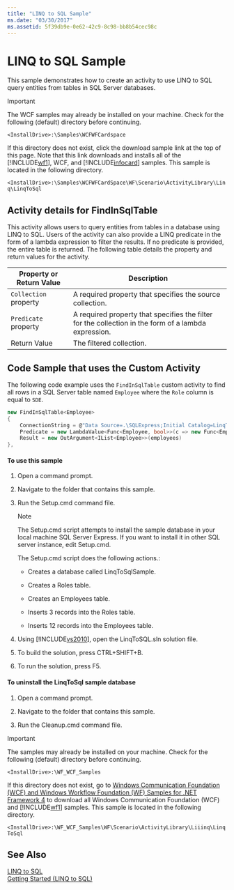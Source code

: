 ```yaml
---
title: "LINQ to SQL Sample"
ms.date: "03/30/2017"
ms.assetid: 5f39db9e-0e62-42c9-8c98-bb8b54cec98c
---
```

# LINQ to SQL Sample
This sample demonstrates how to create an activity to use LINQ to SQL query entities from tables in SQL Server databases.  

> [!IMPORTANT]
>  The WCF samples may already be installed on your machine. Check for the following (default) directory before continuing.  
> 
>  `<InstallDrive>:\Samples\WCFWFCardspace`  
> 
>  If this directory does not exist, click the download sample link at the top of this page. Note that this link downloads and installs all of the [!INCLUDE[wf1](../../../../includes/wf1-md.md)], WCF, and [!INCLUDE[infocard](../../../../includes/infocard-md.md)] samples. This sample is located in the following directory.  
> 
>  `<InstallDrive>:\Samples\WCFWFCardSpace\WF\Scenario\ActivityLibrary\Linq\LinqToSql`  

## Activity details for FindInSqlTable  
 This activity allows users to query entities from tables in a database using LINQ to SQL. Users of the activity can also provide a LINQ predicate in the form of a lambda expression to filter the results. If no predicate is provided, the entire table is returned. The following table details the property and return values for the activity.  


|Property or Return Value|Description|  
|------------------------------|-----------------|  
|`Collection` property|A required property that specifies the source collection.|  
|`Predicate` property|A required property that specifies the filter for the collection in the form of a lambda expression.|  
|Return Value|The filtered collection.|  

## Code Sample that uses the Custom Activity  
 The following code example uses the `FindInSqlTable` custom activity to find all rows in a SQL Server table named `Employee` where the `Role` column is equal to `SDE`.  

```csharp  
new FindInSqlTable<Employee>   
{  
    ConnectionString = @"Data Source=.\SQLExpress;Initial Catalog=LinqToSqlSample;Integrated Security=True",                          
    Predicate = new LambdaValue<Func<Employee, bool>>(c => new Func<Employee, bool>(emp => emp.Role.Equals("SDE"))),  
    Result = new OutArgument<IList<Employee>>(employees)  
},  
```  

#### To use this sample  

1. Open a command prompt.  

2. Navigate to the folder that contains this sample.  

3. Run the Setup.cmd command file.  

   > [!NOTE]
   >  The Setup.cmd script attempts to install the sample database in your local machine SQL Server Express. If you want to install it in other SQL server instance, edit Setup.cmd.  

    The Setup.cmd script does the following actions.:  

   - Creates a database called LinqToSqlSample.  

   - Creates a Roles table.  

   - Creates an Employees table.  

   - Inserts 3 records into the Roles table.  

   - Inserts 12 records into the Employees table.  

4. Using [!INCLUDE[vs2010](../../../../includes/vs2010-md.md)], open the LinqToSQL.sln solution file.  

5. To build the solution, press CTRL+SHIFT+B.  

6. To run the solution, press F5.  

#### To uninstall the LinqToSql sample database  

1. Open a command prompt.  

2. Navigate to the folder that contains this sample.  

3. Run the Cleanup.cmd command file.  

> [!IMPORTANT]
>  The samples may already be installed on your machine. Check for the following (default) directory before continuing.  
> 
>  `<InstallDrive>:\WF_WCF_Samples`  
> 
>  If this directory does not exist, go to [Windows Communication Foundation (WCF) and Windows Workflow Foundation (WF) Samples for .NET Framework 4](http://go.microsoft.com/fwlink/?LinkId=150780) to download all Windows Communication Foundation (WCF) and [!INCLUDE[wf1](../../../../includes/wf1-md.md)] samples. This sample is located in the following directory.  
> 
>  `<InstallDrive>:\WF_WCF_Samples\WF\Scenario\ActivityLibrary\Liiinq\LinqToSql`  

## See Also  
 [LINQ to SQL](http://go.microsoft.com/fwlink/?LinkId=150376)  
 [Getting Started (LINQ to SQL)](http://go.microsoft.com/fwlink/?LinkId=150377)
